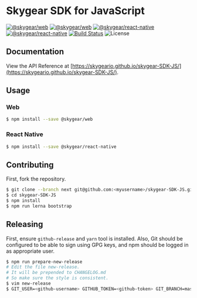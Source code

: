 # Skygear SDK for JavaScript

[![@skygear/web](https://img.shields.io/npm/v/@skygear/web.svg?label=@skygear/web)](https://www.npmjs.com/package/@skygear/web)
[![@skygear/web](https://img.shields.io/npm/dt/@skygear/web.svg?label=@skygear/web)](https://www.npmjs.com/package/@skygear/web)
[![@skygear/react-native](https://img.shields.io/npm/v/@skygear/react-native.svg?label=@skygear/react-native)](https://www.npmjs.com/package/@skygear/react-native)
[![@skygear/react-native](https://img.shields.io/npm/dt/@skygear/react-native.svg?label=@skygear/react-native)](https://www.npmjs.com/package/@skygear/react-native)
[![Build Status](https://travis-ci.org/SkygearIO/skygear-SDK-JS.svg?branch=next)](https://travis-ci.org/SkygearIO/skygear-SDK-JS)
![License](https://img.shields.io/badge/license-Apache%202-blue)

## Documentation

View the API Reference at [https://skygeario.github.io/skygear-SDK-JS/](https://skygeario.github.io/skygear-SDK-JS/).

## Usage

### Web

```sh
$ npm install --save @skygear/web
```

### React Native

```sh
$ npm install --save @skygear/react-native
```

## Contributing

First, fork the repository.

```sh
$ git clone --branch next git@github.com:<myusername>/skygear-SDK-JS.git
$ cd skygear-SDK-JS
$ npm install
$ npm run lerna bootstrap
```

## Releasing

First, ensure `github-release` and `yarn` tool is installed.
Also, Git should be configured to be able to sign using GPG keys,
and npm should be logged in as appropriate user.

```sh
$ npm run prepare-new-release
# Edit the file new-release.
# It will be prepended to CHANGELOG.md
# So make sure the style is consistent.
$ vim new-release
$ GIT_USER=<github-username> GITHUB_TOKEN=<github-token> GIT_BRANCH=master SKYGEAR_VERSION=<new-version> ./scripts/release.sh
```
